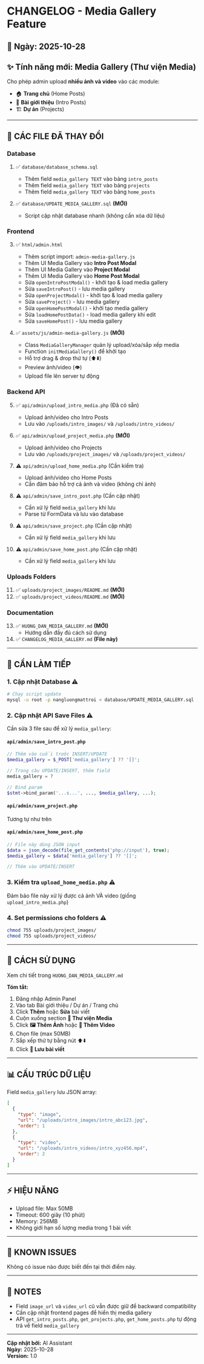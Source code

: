 # CHANGELOG - Media Gallery Feature

## 📅 Ngày: 2025-10-28

## ✨ Tính năng mới: Media Gallery (Thư viện Media)

Cho phép admin upload **nhiều ảnh và video** vào các module:
- 🏠 **Trang chủ** (Home Posts)
- 📝 **Bài giới thiệu** (Intro Posts)
- 🏗️ **Dự án** (Projects)

---

## 📁 CÁC FILE ĐÃ THAY ĐỔI

### Database
1. ✅ `database/database_schema.sql`
   - Thêm field `media_gallery TEXT` vào bảng `intro_posts`
   - Thêm field `media_gallery TEXT` vào bảng `projects`
   - Thêm field `media_gallery TEXT` vào bảng `home_posts`

2. ✅ `database/UPDATE_MEDIA_GALLERY.sql` **(MỚI)**
   - Script cập nhật database nhanh (không cần xóa dữ liệu)

### Frontend
3. ✅ `html/admin.html`
   - Thêm script import: `admin-media-gallery.js`
   - Thêm UI Media Gallery vào **Intro Post Modal**
   - Thêm UI Media Gallery vào **Project Modal**
   - Thêm UI Media Gallery vào **Home Post Modal**
   - Sửa `openIntroPostModal()` - khởi tạo & load media gallery
   - Sửa `saveIntroPost()` - lưu media gallery
   - Sửa `openProjectModal()` - khởi tạo & load media gallery
   - Sửa `saveProject()` - lưu media gallery
   - Sửa `openHomePostModal()` - khởi tạo media gallery
   - Sửa `loadHomePostData()` - load media gallery khi edit
   - Sửa `saveHomePost()` - lưu media gallery

4. ✅ `assets/js/admin-media-gallery.js` **(MỚI)**
   - Class `MediaGalleryManager` quản lý upload/xóa/sắp xếp media
   - Function `initMediaGallery()` để khởi tạo
   - Hỗ trợ drag & drop thứ tự (⬆️⬇️)
   - Preview ảnh/video (👁️)
   - Upload file lên server tự động

### Backend API
5. ✅ `api/admin/upload_intro_media.php` (Đã có sẵn)
   - Upload ảnh/video cho Intro Posts
   - Lưu vào `/uploads/intro_images/` và `/uploads/intro_videos/`

6. ✅ `api/admin/upload_project_media.php` **(MỚI)**
   - Upload ảnh/video cho Projects
   - Lưu vào `/uploads/project_images/` và `/uploads/project_videos/`

7. ⚠️ `api/admin/upload_home_media.php` (Cần kiểm tra)
   - Upload ảnh/video cho Home Posts
   - Cần đảm bảo hỗ trợ cả ảnh và video (không chỉ ảnh)

8. ⚠️ `api/admin/save_intro_post.php` (Cần cập nhật)
   - Cần xử lý field `media_gallery` khi lưu
   - Parse từ FormData và lưu vào database

9. ⚠️ `api/admin/save_project.php` (Cần cập nhật)
   - Cần xử lý field `media_gallery` khi lưu

10. ⚠️ `api/admin/save_home_post.php` (Cần cập nhật)
    - Cần xử lý field `media_gallery` khi lưu

### Uploads Folders
11. ✅ `uploads/project_images/README.md` **(MỚI)**
12. ✅ `uploads/project_videos/README.md` **(MỚI)**

### Documentation
13. ✅ `HUONG_DAN_MEDIA_GALLERY.md` **(MỚI)**
    - Hướng dẫn đầy đủ cách sử dụng
14. ✅ `CHANGELOG_MEDIA_GALLERY.md` **(File này)**

---

## 🔧 CẦN LÀM TIẾP

### 1. Cập nhật Database ⚠️
```bash
# Chạy script update
mysql -u root -p nangluongmattroi < database/UPDATE_MEDIA_GALLERY.sql
```

### 2. Cập nhật API Save Files ⚠️

Cần sửa 3 file sau để xử lý `media_gallery`:

#### `api/admin/save_intro_post.php`
```php
// Thêm vào cuối trước INSERT/UPDATE
$media_gallery = $_POST['media_gallery'] ?? '[]';

// Trong câu UPDATE/INSERT, thêm field
media_gallery = ?

// Bind param
$stmt->bind_param('...s...', ..., $media_gallery, ...);
```

#### `api/admin/save_project.php`
Tương tự như trên

#### `api/admin/save_home_post.php`
```php
// File này dùng JSON input
$data = json_decode(file_get_contents('php://input'), true);
$media_gallery = $data['media_gallery'] ?? '[]';

// Thêm vào UPDATE/INSERT
```

### 3. Kiểm tra `upload_home_media.php` ⚠️

Đảm bảo file này xử lý được cả ảnh VÀ video (giống `upload_intro_media.php`)

### 4. Set permissions cho folders ⚠️
```bash
chmod 755 uploads/project_images/
chmod 755 uploads/project_videos/
```

---

## 🎯 CÁCH SỬ DỤNG

Xem chi tiết trong `HUONG_DAN_MEDIA_GALLERY.md`

**Tóm tắt:**
1. Đăng nhập Admin Panel
2. Vào tab Bài giới thiệu / Dự án / Trang chủ
3. Click **Thêm** hoặc **Sửa** bài viết
4. Cuộn xuống section **📸 Thư viện Media**
5. Click **🖼️ Thêm Ảnh** hoặc **🎥 Thêm Video**
6. Chọn file (max 50MB)
7. Sắp xếp thứ tự bằng nút ⬆️⬇️
8. Click **💾 Lưu bài viết**

---

## 📊 CẤU TRÚC DỮ LIỆU

Field `media_gallery` lưu JSON array:

```json
[
  {
    "type": "image",
    "url": "/uploads/intro_images/intro_abc123.jpg",
    "order": 1
  },
  {
    "type": "video",
    "url": "/uploads/intro_videos/intro_xyz456.mp4",
    "order": 2
  }
]
```

---

## ⚡ HIỆU NĂNG

- Upload file: Max 50MB
- Timeout: 600 giây (10 phút)
- Memory: 256MB
- Không giới hạn số lượng media trong 1 bài viết

---

## 🐛 KNOWN ISSUES

Không có issue nào được biết đến tại thời điểm này.

---

## 📝 NOTES

- Field `image_url` và `video_url` cũ vẫn được giữ để backward compatibility
- Cần cập nhật frontend pages để hiển thị media gallery
- API `get_intro_posts.php`, `get_projects.php`, `get_home_posts.php` tự động trả về field `media_gallery`

---

**Cập nhật bởi:** AI Assistant  
**Ngày:** 2025-10-28  
**Version:** 1.0

